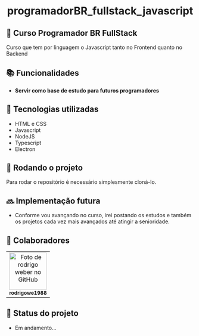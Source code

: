 
<h1 align="center">programadorBR_fullstack_javascript</h1>

## :memo: Curso Programador BR FullStack
Curso que tem por linguagem o Javascript tanto no Frontend quanto no Backend

## :books: Funcionalidades
* <b>Servir como base de estudo para futuros programadores</b>


## :wrench: Tecnologias utilizadas
* HTML e CSS
* Javascript
* NodeJS
* Typescript
* Electron

## :rocket: Rodando o projeto
Para rodar o repositório é necessário simplesmente cloná-lo.

## :soon: Implementação futura
* Conforme vou avançando no curso, irei postando os estudos e também os projetos cada vez mais avançados até atingir a senioridade. 

## :handshake: Colaboradores
<table>
  <tr>
    <td align="center">
      <a href="http://github.com/rodrigowe1988">
        <img src="https://avatars.githubusercontent.com/u/60714212?s=400&u=d21266ef77b83c62496e528f3da241bd9c665aeb&v=4" width="100px;" alt="Foto de rodrigo weber no GitHub"/><br>
        <sub>
          <b>rodrigowe1988</b>
        </sub>
      </a>
    </td>
  </tr>
</table>

## :dart: Status do projeto
* Em andamento...
